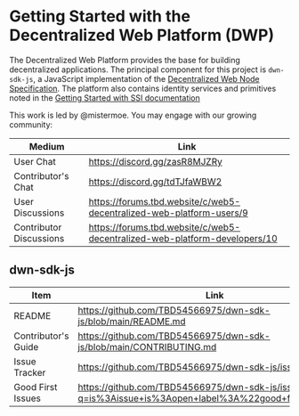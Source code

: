 # Getting Started with the Decentralized Web Platform (DWP)

The Decentralized Web Platform provides the base for building decentralized applications. The principal component for this project is `dwn-sdk-js`, a JavaScript implementation of the [Decentralized Web Node Specification](https://identity.foundation/decentralized-web-node/spec/). The platform also contains identity services and primitives noted in the [Getting Started with SSI documentation](./GETTING_STARTED_SSI.md)

This work is led by @mistermoe. You may engage with our growing community:

| Medium                  | Link                                                                       |
|-------------------------|----------------------------------------------------------------------------|
| User Chat               | https://discord.gg/zasR8MJZRy                                              |
| Contributor's Chat      | https://discord.gg/tdTJfaWBW2                                              |
| User Discussions        | https://forums.tbd.website/c/web5-decentralized-web-platform-users/9       |
| Contributor Discussions | https://forums.tbd.website/c/web5-decentralized-web-platform-developers/10 |

## dwn-sdk-js
| Item                | Link                                                                                                   |
|---------------------|--------------------------------------------------------------------------------------------------------|
| README              | https://github.com/TBD54566975/dwn-sdk-js/blob/main/README.md                                          |
| Contributor's Guide | https://github.com/TBD54566975/dwn-sdk-js/blob/main/CONTRIBUTING.md                                    |
| Issue Tracker       | https://github.com/TBD54566975/dwn-sdk-js/issues                                                       |
| Good First Issues   | https://github.com/TBD54566975/dwn-sdk-js/issues?q=is%3Aissue+is%3Aopen+label%3A%22good+first+issue%22 |
